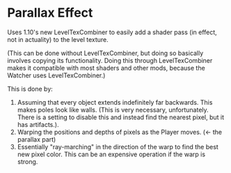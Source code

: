 # Parallax Effect

Uses 1.10's new LevelTexCombiner to easily add a shader pass (in effect, not in actuality) to the level texture.

(This can be done without LevelTexCombiner, but doing so basically involves copying its functionality.
Doing this through LevelTexCombiner makes it compatible with most shaders and other mods, because the Watcher uses LevelTexCombiner.)

This is done by:
1. Assuming that every object extends indefinitely far backwards. This makes poles look like walls. (This is very necessary, unfortunately. There is a setting to disable this and instead find the nearest pixel, but it has artifacts.).
2. Warping the positions and depths of pixels as the Player moves. (<- the parallax part)
3. Essentially "ray-marching" in the direction of the warp to find the best new pixel color. This can be an expensive operation if the warp is strong.